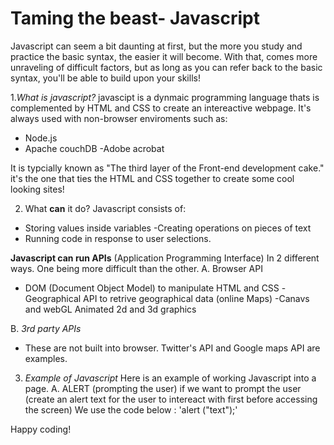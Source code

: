 # Taming the beast- Javascript

Javascript can seem a bit daunting at first, but the more you study and practice the basic syntax, the easier it will become. With that, comes more unraveling of difficult factors, but as long as you can refer back to the basic syntax, you'll be able to build upon your skills!

1.*What is javascript?*
javascipt is a dynmaic programming language thats is complemented by HTML and CSS to create an intereactive webpage. It's always used with non-browser enviroments such as:
- Node.js
- Apache couchDB
-Adobe acrobat 

It is typcially known as "The third layer of the Front-end development cake." it's the one that ties the HTML and CSS together to create some cool looking sites!

2. What **can** it do?
 Javascript consists of:
 - Storing values inside variables 
 -Creating operations on pieces of text
 - Running code in response to user selections.

 **Javascript can run APIs** (Application Programming Interface) In 2 different ways. One being more difficult than the other.
 A. Browser API
 - DOM (Document Object Model) to manipulate HTML and CSS
 -Geographical API to retrive geographical data (online Maps)
 -Canavs and webGL Animated 2d and 3d graphics

B. *3rd party APIs*
- These are not built into browser.
Twitter's API and Google maps API are examples.

3. *Example of Javascript* 
Here is an example of working Javascript into a page. 
A. ALERT (prompting the user)
if we want to prompt the user (create an alert text for the user to intereact with first before accessing the screen) We use the code below :
'alert ("text");'

Happy coding!


